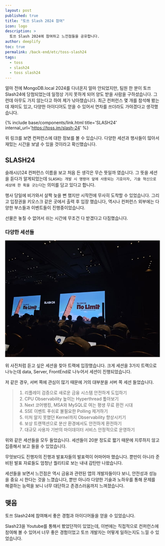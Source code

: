 ```yaml
---
layout: post
published: true
title: "토쓰 Slash 2024 참여"
icon: logo
description: >
  토쓰 Slash 2024에 참여하고 느낀점들을 공유합니다.
author: deeplify
toc: true
permalink: /back-end/etc/toss-slash24
tags: 
  - toss 
  - slash24
  - toss slash24
---
```


얼마 전에 MongoDB.local 2024를 다녀온지 얼마 안되었지만, 팀원 한 분이 토쓰 Slash24에 당첨되었는데 일정상 가지 못하게 되어 양도 받을 사람을 구하셨습니다.
그런데 아무도 가지 않는다고 하여 제가 낚아챘습니다. 최근 컨퍼런스 몇 개를 참석해 봤는데 재미도 있고, 다양한 아이디어도 얻을 수 있어서 연차를 쓰더라도 가야겠다고 생각했습니다.

{% include base/components/link.html title='SLASH24' internal_url='https://toss.im/slash-24' %}

위 링크를 보면 컨퍼런스에 대한 정보를 볼 수 있습니다. 다양한 세션과 행사들이 많아서 재밌는 시간을 보낼 수 있을 것이라고 확신했습니다.

## SLASH24

슬래시(/)24 컨퍼런스 이름을 보고 처음 든 생각은 무슨 뜻일까 였습니다.
그 뜻을 세션을 듣다가 알게되었는데 `SLASH는 개발 시 명령어 앞에 사용되는 기호이자, 기술 혁신으로 세상에 한 획을 긋는다`는 의미를 담고 있다고 합니다.

행사 당일에 비가와서 살짝 늦을 뻔 했지만 시작전에 무사히 도착할 수 있었습니다.
그리고 입장권을 키오스크 같은 곳에서 출력 후 입장 했습니다, 역시나 컨퍼런스 외부에는 다양한 부스들과 이벤트들이 진행중이었습니다.

선물은 놓칠 수 없어서 쉬는 시간에 무조건 다 받겠다고 다짐했습니다.

### 다양한 세션들

![toss-slash24](/assets/images/toss-no-limit01.jpg)

위 사진처럼 듣고 싶은 세션을 찾아 트랙에 입장했습니다. 크게 세션을 3가지 트랙으로 나누는데 data, Server, FrontEnd로 나누어서 세션이 진행되었습니다.

저 같은 경우, 서버 쪽에 관심이 많기 때문에 거의 대부분을 서버 쪽 세션 들었습니다.

> 1. 리플레이 검증으로 새로운 금융 시스템 안전하게 도입하기
> 2. CPU Observability 높이는 Hyperthread 톺아보기
> 3. Next 코어뱅킹, MSA와 MySQL로 여는 평생 무료 환전 시대
> 4. SSE 이벤트 푸쉬로 불필요한 Polling 제거하기
> 5. 미처 알지 못했던 Kernel까지 Observability 향상시키기
> 6. 보상 트랜잭션으로 분산 환경에서도 안전하게 환전하기
> 7. 대규모 사용자 기반의 마이데이터 서비스 안정적으로 운영하기

위와 같은 세션들을 모두 들었습니다. 세션들이 20분 정도로 짧기 때문에 지루하지 않고 집중해서 보고 들을 수 있었습니다.

무엇보다도 진행자의 진행과 발표자들의 발표력이 어마어마 했습니다. 뿐만이 아니라 준비된 발표 자료들도 엄청난 퀄리티로 보는 내내 감탄만 나왔습니다.

세션들을 보면서 느낀점은 역시 금융과 관련된 앱의 개발자들이다 보니, 안전성과 성능을 중요 시 한다는 것을 느꼈습니다, 뿐만 아니라 다양한 기술과 노하우를 통해 문제를 해결하는 능력을 보니 너무 대단하고 존경스러움까지 느껴졌습니다.

## 맺음

토쓰 Slash24에 참여해서 좋은 경험과 아이디어들을 얻을 수 있었습니다.

Slash23을 Youtube를 통해서 봤었던적이 있었는데, 이번에는 직접적으로 컨퍼런스에 참여해 볼 수 있어서 너무 좋은 경험이었고 토쓰 개발자는 어떻게 일하는지도 느낄 수 있었습니다.
